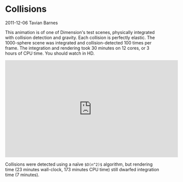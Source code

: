 # Collisions

<div class="infobar">
    <i class="fa fa-clock-o" aria-hidden="true"></i> 2011-12-06
    <i class="fa fa-user" aria-hidden="true"></i> Tavian Barnes
</div>


This animation is of one of Dimension's test scenes, physically integrated with collision detection and gravity.
Each collision is perfectly elastic.
The 1000-sphere scene was integrated and collision-detected 100 times per frame.
The integration and rendering took 30 minutes on 12 cores, or 3 hours of CPU time.
You should watch in HD.

<p style="text-align: center;">
    <iframe width="560" height="315" src="https://www.youtube.com/embed/cgCFSRlhdDg" frameborder="0" allow="accelerometer; autoplay; encrypted-media; gyroscope; picture-in-picture" allowfullscreen></iframe>
</p>

Collisions were detected using a naïve `$O(n^2)$` algorithm, but rendering time (23 minutes wall-clock, 173 minutes CPU time) still dwarfed integration time (7 minutes).

